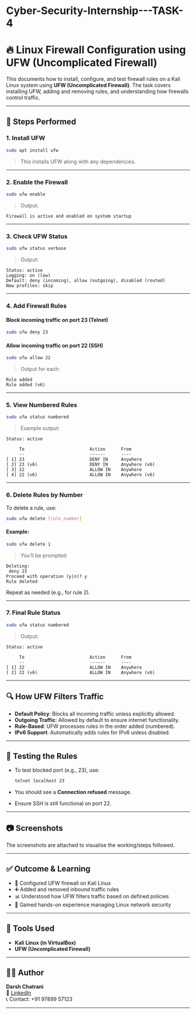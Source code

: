 # Cyber-Security-Internship---TASK-4

# 🔥 Linux Firewall Configuration using UFW (Uncomplicated Firewall)

This documents how to install, configure, and test firewall rules on a Kali Linux system using **UFW (Uncomplicated Firewall)**. The task covers installing UFW, adding and removing rules, and understanding how firewalls control traffic.

---


## 📌 Steps Performed

### 1. Install UFW

```bash
sudo apt install ufw
````

> This installs UFW along with any dependencies.

---

### 2. Enable the Firewall

```bash
sudo ufw enable
```

> Output:

```
Firewall is active and enabled on system startup
```

---

### 3. Check UFW Status

```bash
sudo ufw status verbose
```

> Output:

```
Status: active
Logging: on (low)
Default: deny (incoming), allow (outgoing), disabled (routed)
New profiles: skip
```

---

### 4. Add Firewall Rules

#### Block incoming traffic on port 23 (Telnet)

```bash
sudo ufw deny 23
```

#### Allow incoming traffic on port 22 (SSH)

```bash
sudo ufw allow 22
```

> Output for each:

```
Rule added
Rule added (v6)
```

---

### 5. View Numbered Rules

```bash
sudo ufw status numbered
```

> Example output:

```
Status: active

     To                         Action      From
     --                         ------      ----
[ 1] 23                         DENY IN     Anywhere
[ 2] 23 (v6)                    DENY IN     Anywhere (v6)
[ 3] 22                         ALLOW IN    Anywhere
[ 4] 22 (v6)                    ALLOW IN    Anywhere (v6)
```

---

### 6. Delete Rules by Number

To delete a rule, use:

```bash
sudo ufw delete [rule_number]
```

#### Example:

```bash
sudo ufw delete 1
```

> You’ll be prompted:

```
Deleting:
 deny 23
Proceed with operation (y|n)? y
Rule deleted
```

Repeat as needed (e.g., for rule 2).

---

### 7. Final Rule Status

```bash
sudo ufw status numbered
```

> Output:

```
Status: active

     To                         Action      From
     --                         ------      ----
[ 1] 22                         ALLOW IN    Anywhere
[ 2] 22 (v6)                    ALLOW IN    Anywhere (v6)
```

---

## 🔍 How UFW Filters Traffic

* **Default Policy**: Blocks all incoming traffic unless explicitly allowed.
* **Outgoing Traffic**: Allowed by default to ensure internet functionality.
* **Rule-Based**: UFW processes rules in the order added (numbered).
* **IPv6 Support**: Automatically adds rules for IPv6 unless disabled.

---

## 🧪 Testing the Rules

* To test blocked port (e.g., 23), use:

  ```bash
  telnet localhost 23
  ```
* You should see a **Connection refused** message.
* Ensure SSH is still functional on port 22.

---

## 📷 Screenshots

The screenshots are attached to visualise the working/steps followed.

---

## ✅ Outcome & Learning

* 🔐 Configured UFW firewall on Kali Linux
* ➕ Added and removed inbound traffic rules
* 📊 Understood how UFW filters traffic based on defined policies
* 🧠 Gained hands-on experience managing Linux network security

---

## 🧰 Tools Used

* **Kali Linux (in VirtualBox)**
* **UFW (Uncomplicated Firewall)**

---

## 👨‍💻 Author

**Darsh Chatrani**  
🔗 [LinkedIn](https://linkedin.com/in/darshchatrani)  
📞 Contact: +91 97899 57123

---

